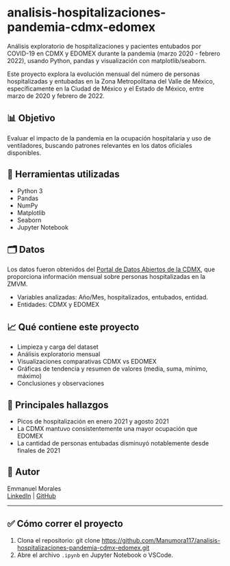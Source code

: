 # analisis-hospitalizaciones-pandemia-cdmx-edomex
Análisis exploratorio de hospitalizaciones y pacientes entubados por COVID-19 en CDMX y EDOMEX durante la pandemia (marzo 2020 - febrero 2022), usando Python, pandas y visualización con matplotlib/seaborn.

Este proyecto explora la evolución mensual del número de personas hospitalizadas y entubadas en la Zona Metropolitana del Valle de México, específicamente en la Ciudad de México y el Estado de México, entre marzo de 2020 y febrero de 2022.

## 📊 Objetivo

Evaluar el impacto de la pandemia en la ocupación hospitalaria y uso de ventiladores, buscando patrones relevantes en los datos oficiales disponibles.

## 🧰 Herramientas utilizadas

- Python 3
- Pandas
- NumPy
- Matplotlib
- Seaborn
- Jupyter Notebook

## 🗂️ Datos

Los datos fueron obtenidos del [Portal de Datos Abiertos de la CDMX](https://datos.cdmx.gob.mx/), que proporciona información mensual sobre personas hospitalizadas en la ZMVM.

- Variables analizadas: Año/Mes, hospitalizados, entubados, entidad.
- Entidades: CDMX y EDOMEX

## 📈 Qué contiene este proyecto

- Limpieza y carga del dataset
- Análisis exploratorio mensual
- Visualizaciones comparativas CDMX vs EDOMEX
- Gráficas de tendencia y resumen de valores (media, suma, mínimo, máximo)
- Conclusiones y observaciones

## 📌 Principales hallazgos

- Picos de hospitalización en enero 2021 y agosto 2021
- La CDMX mantuvo consistentemente una mayor ocupación que EDOMEX
- La cantidad de personas entubadas disminuyó notablemente desde finales de 2021

## 🧠 Autor

Emmanuel Morales  
[LinkedIn](https://www.linkedin.com/in/tu-usuario/) | [GitHub](https://github.com/tuusuario)

---

## ✅ Cómo correr el proyecto

1. Clona el repositorio:
   git clone https://github.com/Manumora117/analisis-hospitalizaciones-pandemia-cdmx-edomex.git
3. Abre el archivo `.ipynb` en Jupyter Notebook o VSCode.
